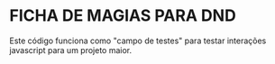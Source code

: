 # FICHA DE MAGIAS PARA DND
Este código funciona como "campo de testes" para testar interações javascript para um projeto maior. 

